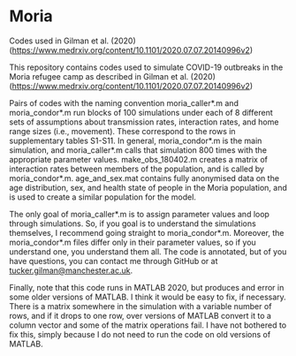 # Moria
Codes used in Gilman et al. (2020) (https://www.medrxiv.org/content/10.1101/2020.07.07.20140996v2)

This repository contains codes used to simulate COVID-19 outbreaks in the Moria refugee camp as described in Gilman et al. (2020) (https://www.medrxiv.org/content/10.1101/2020.07.07.20140996v2)

Pairs of codes with the naming convention moria_caller*.m and moria_condor*.m run blocks of 100 simulations under each of 8 different sets of assumptions about transmission rates, interaction rates, and home range sizes (i.e., movement). These correspond to the rows in supplementary tables S1-S11. In general, moria_condor*.m is the main simulation, and moria_caller*.m calls that simulation 800 times with the appropriate parameter values. make_obs_180402.m creates a matrix of interaction rates between members of the population, and is called by moria_condor*.m. age_and_sex.mat contains fully anonymised data on the age distribution, sex, and health state of people in the Moria population, and is used to create a similar population for the model.

The only goal of moria_caller*.m is to assign parameter values and loop through simulations. So, if you goal is to understand the simulations themselves, I recommend going straight to moria_condor*.m. Moreover, the moria_condor*.m files differ only in their parameter values, so if you understand one, you understand them all. The code is annotated, but of you have questions, you can contact me through GitHub or at tucker.gilman@manchester.ac.uk.

Finally, note that this code runs in MATLAB 2020, but produces and error in some older versions of MATLAB. I think it would be easy to fix, if necessary. There is a matrix somewhere in the simulation with a variable number of rows, and if it drops to one row, over versions of MATLAB convert it to a column vector and some of the matrix operations fail. I have not bothered to fix this, simply because I do not need to run the code on old versions of MATLAB.
